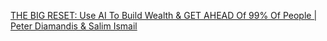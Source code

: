 [THE BIG RESET: Use AI To Build Wealth & GET AHEAD Of 99% Of People | Peter Diamandis & Salim Ismail](https://youtu.be/zm0QVutAkYg)
